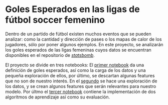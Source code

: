 # Goles Esperados en las ligas de fútbol soccer femenino

 Dentro de un partido de fútbol existen muchos eventos que se pueden analizar: como la cantidad y dirección de pases o los mapas de calor de los jugadores, sólo por poner algunos ejemplos. En este proyecto, se analizarán los goles esperados de las ligas femeninas cuyos datos se encuentran disponibles en el repositorio de [*statsbomb*](https://github.com/statsbomb/open-data).
 
 El proyecto se divide en tres notebooks: El [primer notebook](https://github.com/memo-math/Proyecto-Final-CienciadeDatos-CF/blob/main/XG_carga_datos.ipynb) da una definición de goles esperados, así como la carga de los datos y una pequeña exploración de ellos, por último, se descartan algunas features que no son de nuestro interés. En el [segundo](https://github.com/memo-math/Proyecto-Final-CienciadeDatos-CF/blob/main/XG_limpieza_analisis_datos.ipynb) se hace una exploración de los datos, y se crean algunos features que serán relevantes para nuestro modelo. Por últmo el [tercer notebook](https://github.com/memo-math/Proyecto-Final-CienciadeDatos-CF/blob/main/XG_final_modelo.ipynb) contiene la implementación de dos algoritmos de aprendizaje así como su evaluación. 
 
